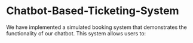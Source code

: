 # Chatbot-Based-Ticketing-System
We have implemented a simulated booking system that demonstrates the functionality of our chatbot. This system allows users to:
